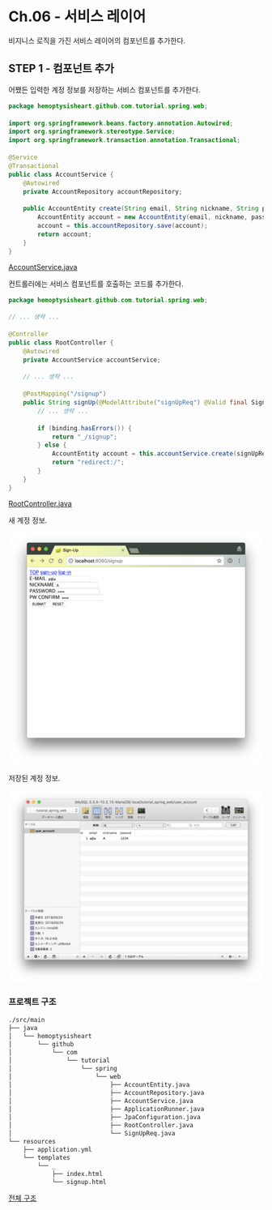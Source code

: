 # Ch.06 - 서비스 레이어

비지니스 로직을 가진 서비스 레이어의 컴포넌트를 추가한다.

## STEP 1 - 컴포넌트 추가

어쨌든 입력한 계정 정보를 저장하는 서비스 컴포넌트를 추가한다.

```java
package hemoptysisheart.github.com.tutorial.spring.web;

import org.springframework.beans.factory.annotation.Autowired;
import org.springframework.stereotype.Service;
import org.springframework.transaction.annotation.Transactional;

@Service
@Transactional
public class AccountService {
    @Autowired
    private AccountRepository accountRepository;

    public AccountEntity create(String email, String nickname, String password) {
        AccountEntity account = new AccountEntity(email, nickname, password);
        account = this.accountRepository.save(account);
        return account;
    }
}
```
[AccountService.java](../../src/main/java/hemoptysisheart/github/com/tutorial/spring/web/AccountService.java)

컨트롤러에는 서비스 컴포넌트를 호출하는 코드를 추가한다.

```java
package hemoptysisheart.github.com.tutorial.spring.web;

// ... 생략 ...

@Controller
public class RootController {
    @Autowired
    private AccountService accountService;

    // ... 생략 ...

    @PostMapping("/signup")
    public String signUp(@ModelAttribute("signUpReq") @Valid final SignUpReq signUpReq, final BindingResult binding, final Model model) {
        // ... 생략 ...

        if (binding.hasErrors()) {
            return "_/signup";
        } else {
            AccountEntity account = this.accountService.create(signUpReq.getEmail(), signUpReq.getNickname(), signUpReq.getPassword());
            return "redirect:/";
        }
    }
}
```
[RootController.java](../../src/main/java/hemoptysisheart/github/com/tutorial/spring/web/RootController.java)

새 계정 정보.

![새 계정 정보](step_1_new_account_form.png)

저장된 계정 정보.

![저장된 계정](step_1_inserted_account.png)

### 프로젝트 구조

```
./src/main
├── java
│   └── hemoptysisheart
│       └── github
│           └── com
│               └── tutorial
│                   └── spring
│                       └── web
│                           ├── AccountEntity.java
│                           ├── AccountRepository.java
│                           ├── AccountService.java
│                           ├── ApplicationRunner.java
│                           ├── JpaConfiguration.java
│                           ├── RootController.java
│                           └── SignUpReq.java
└── resources
    ├── application.yml
    └── templates
        └── _
            ├── index.html
            └── signup.html
```
[전체 구조](step_1_tree.txt)